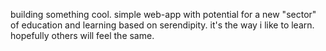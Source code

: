 building something cool. simple web-app with potential for a new "sector" of education and learning based on serendipity. it's the way i like to learn. hopefully others will feel the same.